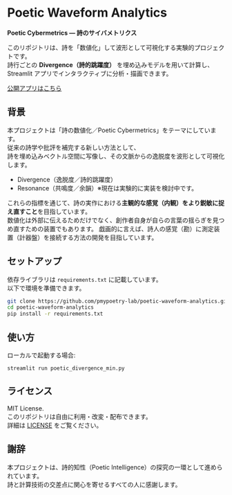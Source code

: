 # Poetic Waveform Analytics

**Poetic Cybermetrics — 詩のサイバメトリクス**

このリポジトリは、詩を「数値化」して波形として可視化する実験的プロジェクトです。  
詩行ごとの **Divergence（詩的跳躍度）** を埋め込みモデルを用いて計算し、  
Streamlit アプリでインタラクティブに分析・描画できます。

[公開アプリはこちら](https://poetic-waveform-analytics.streamlit.app/)



## 背景
本プロジェクトは「詩の数値化／Poetic Cybermetrics」をテーマにしています。  
従来の詩学や批評を補完する新しい方法として、  
詩を埋め込みベクトル空間に写像し、その文脈からの逸脱度を波形として可視化します。  

- Divergence（逸脱度／詩的跳躍度）  
- Resonance（共鳴度／余韻）※現在は実験的に実装を検討中です。  

これらの指標を通じて、詩の実作における**主観的な感覚（内観）をより鋭敏に捉え直すこと**を目指しています。  
数値化は外部に伝えるためだけでなく、創作者自身が自らの言葉の揺らぎを見つめ直すための装置でもあります。
戯画的に言えば、詩人の感覚（勘）に測定装置（計器盤）を接続する方法の開発を目指しています。



## セットアップ

依存ライブラリは `requirements.txt` に記載しています。  
以下で環境を準備できます。

```bash
git clone https://github.com/pmypoetry-lab/poetic-waveform-analytics.git
cd poetic-waveform-analytics
pip install -r requirements.txt
```



## 使い方

ローカルで起動する場合:

```streamlit run poetic_divergence_min.py```



## ライセンス
MIT License.  
このリポジトリは自由に利用・改変・配布できます。  
詳細は [LICENSE](./LICENSE) をご覧ください。


## 謝辞
本プロジェクトは、詩的知性（Poetic Intelligence）の探究の一環として進められています。  
詩と計算技術の交差点に関心を寄せるすべての人に感謝します。
